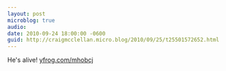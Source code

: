 ```yaml
---
layout: post
microblog: true
audio: 
date: 2010-09-24 18:00:00 -0600
guid: http://craigmcclellan.micro.blog/2010/09/25/t25501572652.html
---
```

He's alive! [yfrog.com/mhobcj](http://yfrog.com/mhobcj)
